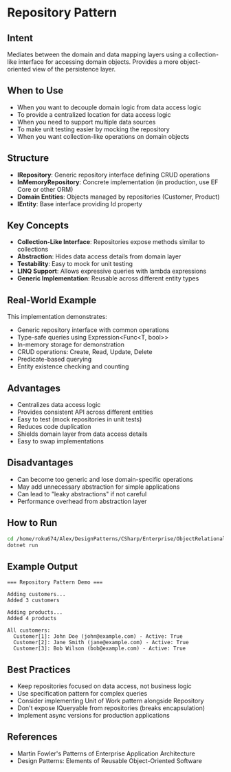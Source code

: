 # Repository Pattern

## Intent
Mediates between the domain and data mapping layers using a collection-like interface for accessing domain objects. Provides a more object-oriented view of the persistence layer.

## When to Use
- When you want to decouple domain logic from data access logic
- To provide a centralized location for data access logic
- When you need to support multiple data sources
- To make unit testing easier by mocking the repository
- When you want collection-like operations on domain objects

## Structure
- **IRepository<T>**: Generic repository interface defining CRUD operations
- **InMemoryRepository<T>**: Concrete implementation (in production, use EF Core or other ORM)
- **Domain Entities**: Objects managed by repositories (Customer, Product)
- **IEntity**: Base interface providing Id property

## Key Concepts
- **Collection-Like Interface**: Repositories expose methods similar to collections
- **Abstraction**: Hides data access details from domain layer
- **Testability**: Easy to mock for unit testing
- **LINQ Support**: Allows expressive queries with lambda expressions
- **Generic Implementation**: Reusable across different entity types

## Real-World Example
This implementation demonstrates:
- Generic repository interface with common operations
- Type-safe queries using Expression<Func<T, bool>>
- In-memory storage for demonstration
- CRUD operations: Create, Read, Update, Delete
- Predicate-based querying
- Entity existence checking and counting

## Advantages
- Centralizes data access logic
- Provides consistent API across different entities
- Easy to test (mock repositories in unit tests)
- Reduces code duplication
- Shields domain layer from data access details
- Easy to swap implementations

## Disadvantages
- Can become too generic and lose domain-specific operations
- May add unnecessary abstraction for simple applications
- Can lead to "leaky abstractions" if not careful
- Performance overhead from abstraction layer

## How to Run
```bash
cd /home/roku674/Alex/DesignPatterns/CSharp/Enterprise/ObjectRelational/Repository
dotnet run
```

## Example Output
```
=== Repository Pattern Demo ===

Adding customers...
Added 3 customers

Adding products...
Added 4 products

All customers:
  Customer[1]: John Doe (john@example.com) - Active: True
  Customer[2]: Jane Smith (jane@example.com) - Active: True
  Customer[3]: Bob Wilson (bob@example.com) - Active: True
```

## Best Practices
- Keep repositories focused on data access, not business logic
- Use specification pattern for complex queries
- Consider implementing Unit of Work pattern alongside Repository
- Don't expose IQueryable from repositories (breaks encapsulation)
- Implement async versions for production applications

## References
- Martin Fowler's Patterns of Enterprise Application Architecture
- Design Patterns: Elements of Reusable Object-Oriented Software
